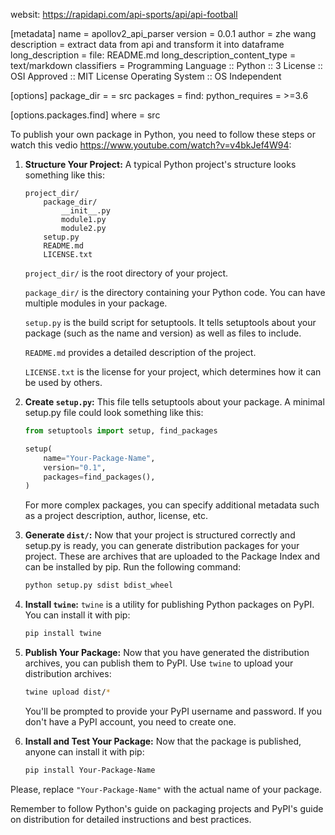 websit: https://rapidapi.com/api-sports/api/api-football

[metadata]
name = apollov2_api_parser
version = 0.0.1
author = zhe wang
description = extract data from api and transform it into dataframe
long_description = file: README.md
long_description_content_type = text/markdown
classifiers =
    Programming Language :: Python :: 3
    License :: OSI Approved :: MIT License
    Operating System :: OS Independent

[options]
package_dir =
    = src
packages = find:
python_requires = >=3.6

[options.packages.find]
where = src

 
To publish your own package in Python, you need to follow these steps or watch this vedio https://www.youtube.com/watch?v=v4bkJef4W94:

1. **Structure Your Project:** A typical Python project's structure looks something like this:

    ```
    project_dir/
        package_dir/
            __init__.py
            module1.py
            module2.py
        setup.py
        README.md
        LICENSE.txt
    ```
    `project_dir/` is the root directory of your project.

    `package_dir/` is the directory containing your Python code. You can have multiple modules in your package. 

    `setup.py` is the build script for setuptools. It tells setuptools about your package (such as the name and version) as well as files to include.

    `README.md` provides a detailed description of the project.

    `LICENSE.txt` is the license for your project, which determines how it can be used by others.

2. **Create `setup.py`:** This file tells setuptools about your package. A minimal setup.py file could look something like this:

    ```python
    from setuptools import setup, find_packages

    setup(
        name="Your-Package-Name",
        version="0.1",
        packages=find_packages(),
    )
    ```
    For more complex packages, you can specify additional metadata such as a project description, author, license, etc.

3. **Generate `dist/`:** Now that your project is structured correctly and setup.py is ready, you can generate distribution packages for your project. These are archives that are uploaded to the Package Index and can be installed by pip. Run the following command:

    ```bash
    python setup.py sdist bdist_wheel
    ```

4. **Install `twine`:** `twine` is a utility for publishing Python packages on PyPI. You can install it with pip:

    ```bash
    pip install twine
    ```

5. **Publish Your Package:** Now that you have generated the distribution archives, you can publish them to PyPI. Use `twine` to upload your distribution archives:

    ```bash
    twine upload dist/*
    ```

    You'll be prompted to provide your PyPI username and password. If you don't have a PyPI account, you need to create one. 

6. **Install and Test Your Package:** Now that the package is published, anyone can install it with pip:

    ```bash
    pip install Your-Package-Name
    ```

Please, replace `"Your-Package-Name"` with the actual name of your package.

Remember to follow Python's guide on packaging projects and PyPI's guide on distribution for detailed instructions and best practices.
